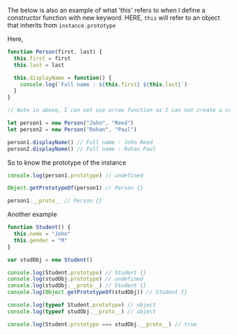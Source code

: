 The below is also an example of what 'this' refers to when I define a constructor function with new keyword. HERE, `this` will refer to an object that inherits from `instance.prototype`

Here,

```js
function Person(first, last) {
  this.first = first
  this.last = last

  this.displayName = function() {
    console.log(`Full name : ${this.first} ${this.last}`)
  }
}

// Note in above, I can not use arrow function as I can not create a constructor function with arrow syntax

let person1 = new Person("John", "Reed")
let person2 = new Person("Rohan", "Paul")

person1.displayName() // Full name : John Reed
person2.displayName() // Full name : Rohan Paul
```

So to know the prototype of the instance

```js
console.log(person1.prototype) // undefined

Object.getPrototypeOf(person1) // Person {}

person1.__proto__ // Person {}
```

Another example

```js
function Student() {
  this.name = "John"
  this.gender = "M"
}

var studObj = new Student()

console.log(Student.prototype) // Student {}
console.log(studObj.prototype) // undefined
console.log(studObj.__proto__) // Student {}
console.log(Object.getPrototypeOf(studObj)) // Student {}

console.log(typeof Student.prototype) // object
console.log(typeof studObj.__proto__) // object

console.log(Student.prototype === studObj.__proto__) // true
```
